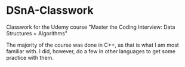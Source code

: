 # DSnA-Classwork
Classwork for the Udemy course "Master the Coding Interview: Data Structures + Algorithms"

The majority of the course was done in C++, as that is what I am most familiar with. I did, however, do a few in other languages to get some practice with them.
